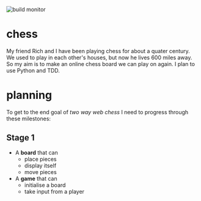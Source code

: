 ![build monitor](https://travis-ci.org/tomviner/chess.svg "build monitor")

chess
=====

My friend Rich and I have been playing chess for about a quater century.
We used to play in each other's houses, but now he lives 600 miles away.
So my aim is to make an online chess board we can play on again.
I plan to use Python and TDD.

planning
========

To get to the end goal of _two way web chess_ I need to progress through these milestones:

Stage 1
-------

- A **board** that can
    - place pieces
    - display itself
    - move pieces
- A **game** that can
    - initialise a board
    - take input from a player